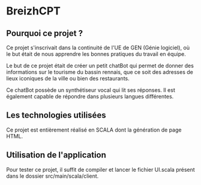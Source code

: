# BreizhCPT



## Pourquoi ce projet ?

Ce projet s'inscrivait dans la continuité de l'UE de GEN (Génie logiciel), où le but était de nous apprendre les bonnes pratiques du travail en équipe.

Le but de ce projet était de créer un petit chatBot qui permet de donner des informations sur le tourisme du bassin rennais, que ce soit des adresses de lieux iconiques de la ville ou bien des restaurants.

Ce chatBot possède un synthétiseur vocal qui lit ses réponses. Il est également capable de répondre dans plusieurs langues différentes.

## Les technologies utilisées

Ce projet est entièrement réalisé en SCALA dont la génération de page HTML.

## Utilisation de l'application

Pour tester ce projet, il suffit de compiler et lancer le fichier UI.scala présent dans le dossier src/main/scala/client.

